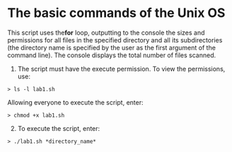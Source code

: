 # The basic commands of the Unix OS

This script uses the**for** loop, outputting to the console the sizes and permissions for all files
in the specified directory and all its subdirectories (the directory name is specified by the user
as the first argument of the command line). The console displays the total number of files scanned.

1. The script must have the execute permission. 
To view the permissions, use: 
```
> ls -l lab1.sh
```
Allowing everyone to execute the script, enter:
```
> chmod +x lab1.sh
```
2. To execute the script, enter:
```
> ./lab1.sh *directory_name*
```
